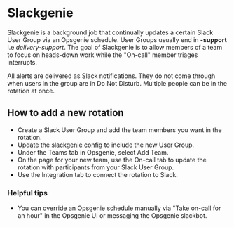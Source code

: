 # Slackgenie

Slackgenie is a background job that continually updates a certain Slack User Group
via an Opsgenie schedule. User Groups usually end in **-support** i.e _delivery-support_.
The goal of Slackgenie is to allow members of a team to focus on heads-down work
while the "On-call" member triages interrupts.

All alerts are delivered as Slack notifications. They do not come through when users
in the group are in Do Not Disturb. Multiple people can be in the rotation at once.

## How to add a new rotation

- Create a Slack User Group and add the team members you want in the rotation.
- Update the [slackgenie config](https://sourcegraph.com/github.com/sourcegraph/background-jobs/-/blob/slackgenie/config.yaml) to include the new User Group.
- Under the Teams tab in Opsgenie, select Add Team.
- On the page for your new team, use the On-call tab to update the rotation with participants from your Slack User Group.
- Use the Integration tab to connect the rotation to Slack.

### Helpful tips

- You can override an Opsgenie schedule manually via "Take on-call for an hour" in the Opsgenie UI
  or messaging the Opsgenie slackbot.
